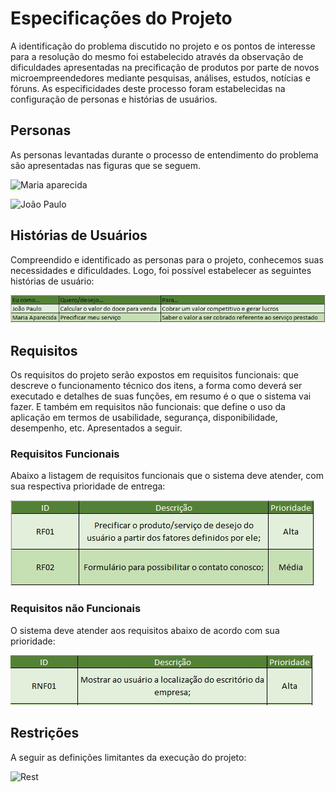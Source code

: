 # Especificações do Projeto

A identificação do problema discutido no projeto e os pontos de interesse para a resolução do mesmo foi estabelecido através da observação de dificuldades apresentadas
na precificação de produtos por parte de novos microempreendedores mediante pesquisas, análises, estudos, notícias e fóruns. As especificidades deste processo foram estabelecidas na configuração de personas e histórias de usuários. 

## Personas

As personas levantadas durante o processo de entendimento do problema são apresentadas nas figuras que se seguem. 

![Maria aparecida](https://user-images.githubusercontent.com/101111062/162037956-b69221cf-ee54-43e9-9408-6d49ce3e51b8.png)


![João Paulo](https://user-images.githubusercontent.com/101111062/162037970-93159034-2bb5-44fc-ad47-6e4844b86d5b.png)


## Histórias de Usuários

Compreendido e identificado as personas para o projeto, conhecemos suas necessidades e dificuldades. Logo, foi possível estabelecer as seguintes histórias de usuário: 

![Histórias de usuário](https://github.com/ICEI-PUC-Minas-PMV-ADS/pmv-ads-2022-1-e1-proj-web-t1-simples-conta/blob/main/docs/img/requisitosPersonas.JPG)

## Requisitos

Os requisitos do projeto serão expostos em requisitos funcionais: que descreve o funcionamento técnico dos itens, a forma como deverá ser executado e detalhes de suas funções, em resumo é o que o sistema vai fazer. E também em requisitos não funcionais: que define o uso da aplicação em termos de usabilidade, segurança, disponibilidade, desempenho, etc. Apresentados a seguir. 

### Requisitos Funcionais

Abaixo a listagem de requisitos funcionais que o sistema deve atender, com sua respectiva prioridade de entrega: 

![RF](https://github.com/ICEI-PUC-Minas-PMV-ADS/pmv-ads-2022-1-e1-proj-web-t1-simples-conta/blob/main/docs/img/requisitosFuncionais.JPG)

### Requisitos não Funcionais

O sistema deve atender aos requisitos abaixo de acordo com sua prioridade: 

![RNF](https://github.com/ICEI-PUC-Minas-PMV-ADS/pmv-ads-2022-1-e1-proj-web-t1-simples-conta/blob/main/docs/img/requisitosNFuncionais.JPG)

## Restrições

A seguir as definições limitantes da execução do projeto: 

![Rest](https://user-images.githubusercontent.com/100741625/163065529-f93ba2ee-efaa-4fde-bbc3-a37f475aa356.png)
